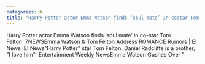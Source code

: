 ```yaml
---
categories: h
title: "Harry Potter actor Emma Watson finds ‘soul mate’ in costar Tom Felton  7NEWS"
---
```

Harry Potter actor Emma Watson finds ‘soul mate’ in co-star Tom Felton&nbsp;&nbsp;7NEWSEmma Watson & Tom Felton Address ROMANCE Rumors | E! News&nbsp;&nbsp;E! News"Harry Potter" star Tom Felton: Daniel Radcliffe is a brother, "I love him"&nbsp;&nbsp;Entertainment Weekly NewsEmma Watson Gushes Over "